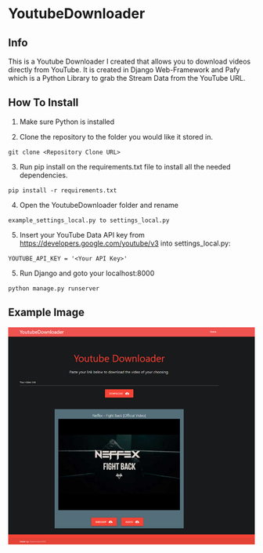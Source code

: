 # YoutubeDownloader
 
## Info
This is a Youtube Downloader I created that allows you to download videos directly from YouTube. It is created in Django Web-Framework   and Pafy which is a Python Library to grab the Stream Data from the YouTube URL.

## How To Install
1. Make sure Python is installed

2. Clone the repository to the folder you would like it stored in.
```
git clone <Repository Clone URL>
```
3. Run pip install on the requirements.txt file to install all the needed dependencies.
```
pip install -r requirements.txt
```
4. Open the YoutubeDownloader folder and rename
```
example_settings_local.py to settings_local.py
```
5. Insert your YouTube Data API key from https://developers.google.com/youtube/v3 into settings_local.py: 
```
YOUTUBE_API_KEY = '<Your API Key>'
```

5. Run Django and goto your localhost:8000
```
python manage.py runserver
```

## Example Image
![YouTubeDownloader Example Image](example.png)
